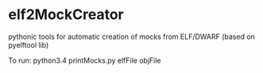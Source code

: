 # elf2MockCreator

pythonic tools for automatic creation of mocks from ELF/DWARF (based on pyelftool lib)

To run:
python3.4 printMocks.py elfFile objFile

